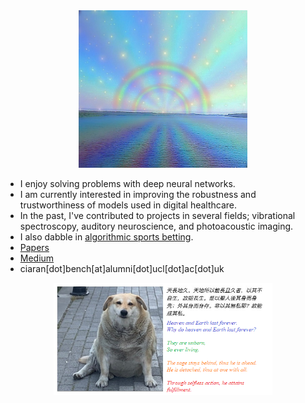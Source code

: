 <div align="center">
  <img src="readme.jpg" width="270">
</div>

<ul>
<li>I enjoy solving problems with deep neural networks.</li>
<li>I am currently interested in improving the robustness and trustworthiness of models used in digital healthcare.</li>
<li>In the past, I've contributed to projects in several fields; vibrational spectroscopy, auditory neuroscience, and photoacoustic imaging.</li>
<li>I also dabble in <a href="http://ufc-fight-predictor.com/">algorithmic sports betting</a>.</li>
<li><a href="https://scholar.google.com/citations?user=9DFvpQIAAAAJ&hl=en&oi=ao">Papers</a></li>
<li><a href = "https://medium.com/@ciaranbench">Medium</a></li>
<li>ciaran[dot]bench[at]alumni[dot]ucl[dot]ac[dot]uk</li>
</ul>
<div align="center">
  <img src="dog4.png" width="350">
</div>



